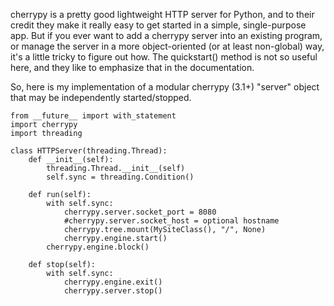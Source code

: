 cherrypy is a pretty good lightweight HTTP server for Python, and to their
credit they make it really easy to get started in a simple, single-purpose app.
But if you ever want to add a cherrypy server into an existing program, or
manage the server in a more object-oriented (or at least non-global) way, it's a
little tricky to figure out how. The quickstart() method is not so useful here,
and they like to emphasize that in the documentation.

So, here is my implementation of a modular cherrypy (3.1+) "server" object that
may be independently started/stopped.

```
from __future__ import with_statement
import cherrypy
import threading

class HTTPServer(threading.Thread):
    def __init__(self):
        threading.Thread.__init__(self)
        self.sync = threading.Condition()

    def run(self):
        with self.sync:
            cherrypy.server.socket_port = 8080
            #cherrypy.server.socket_host = optional hostname
            cherrypy.tree.mount(MySiteClass(), "/", None)
            cherrypy.engine.start()
        cherrypy.engine.block()

    def stop(self):
        with self.sync:
            cherrypy.engine.exit()
            cherrypy.server.stop()
```
